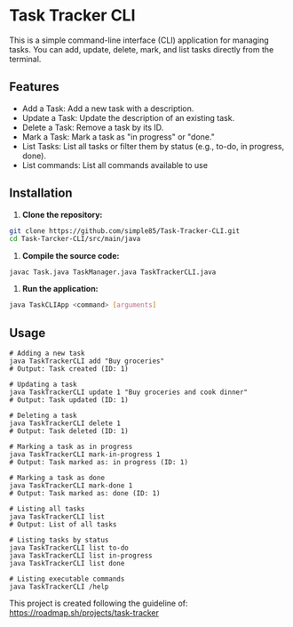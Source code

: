 # Task Tracker CLI

This is a simple command-line interface (CLI) application for managing tasks. You can add, update, delete, mark, and list tasks directly from the terminal.

## Features

- Add a Task: Add a new task with a description.
- Update a Task: Update the description of an existing task.
- Delete a Task: Remove a task by its ID.
- Mark a Task: Mark a task as "in progress" or "done."
- List Tasks: List all tasks or filter them by status (e.g., to-do, in progress, done).
- List commands: List all commands available to use

## Installation

1. **Clone the repository:**
  
```bash
git clone https://github.com/simple85/Task-Tracker-CLI.git
cd Task-Tarcker-CLI/src/main/java
```
1. **Compile the source code:**

```
javac Task.java TaskManager.java TaskTrackerCLI.java
```
1. **Run the application:**

```bash
java TaskCLIApp <command> [arguments]
```

## Usage
```
# Adding a new task
java TaskTrackerCLI add "Buy groceries"
# Output: Task created (ID: 1)

# Updating a task
java TaskTrackerCLI update 1 "Buy groceries and cook dinner"
# Output: Task updated (ID: 1)

# Deleting a task
java TaskTrackerCLI delete 1
# Output: Task deleted (ID: 1)

# Marking a task as in progress
java TaskTrackerCLI mark-in-progress 1
# Output: Task marked as: in progress (ID: 1)

# Marking a task as done
java TaskTrackerCLI mark-done 1
# Output: Task marked as: done (ID: 1)

# Listing all tasks
java TaskTrackerCLI list
# Output: List of all tasks

# Listing tasks by status
java TaskTrackerCLI list to-do
java TaskTrackerCLI list in-progress
java TaskTrackerCLI list done

# Listing executable commands
java TaskTrackerCLI /help
```

This project is created following the guideline of: https://roadmap.sh/projects/task-tracker

